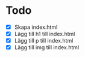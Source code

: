 # Todo

- [x] Skapa index.html
- [x] Lägg till h1 till index.html
- [x] Lägg till p till index.html
- [x] Lägg till img till index.html
